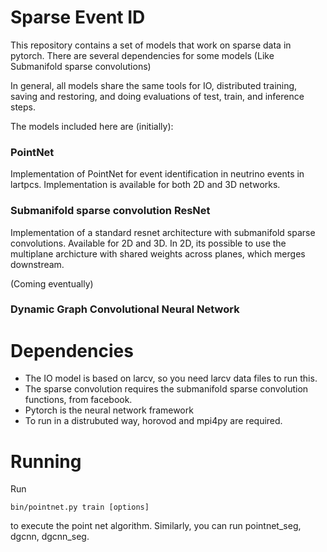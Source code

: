 # Sparse Event ID

This repository contains a set of models that work on sparse data in pytorch. There are several dependencies for some models (Like Submanifold sparse convolutions)

In general, all models share the same tools for IO, distributed training, saving and restoring, and doing evaluations of test, train, and inference steps.

The models included here are (initially):

### PointNet

Implementation of PointNet for event identification in neutrino events in  lartpcs.  Implementation is available for both 2D and 3D networks.


### Submanifold sparse convolution ResNet

Implementation of a standard resnet architecture with submanifold sparse convolutions. Available for 2D and 3D.  In 2D, its possible to use the multiplane archicture with shared weights across planes, which merges downstream.

(Coming eventually)
### Dynamic Graph Convolutional Neural Network

# Dependencies
 - The IO model is based on larcv, so you need larcv data files to run this.  
 - The sparse convolution requires the submanifold sparse convolution functions, from facebook.
 - Pytorch is the neural network framework
 - To run in a distrubuted way, horovod and mpi4py are required. 

# Running

Run 
```
bin/pointnet.py train [options]
```

to execute the point net algorithm.  Similarly, you can run pointnet_seg, dgcnn, dgcnn_seg.